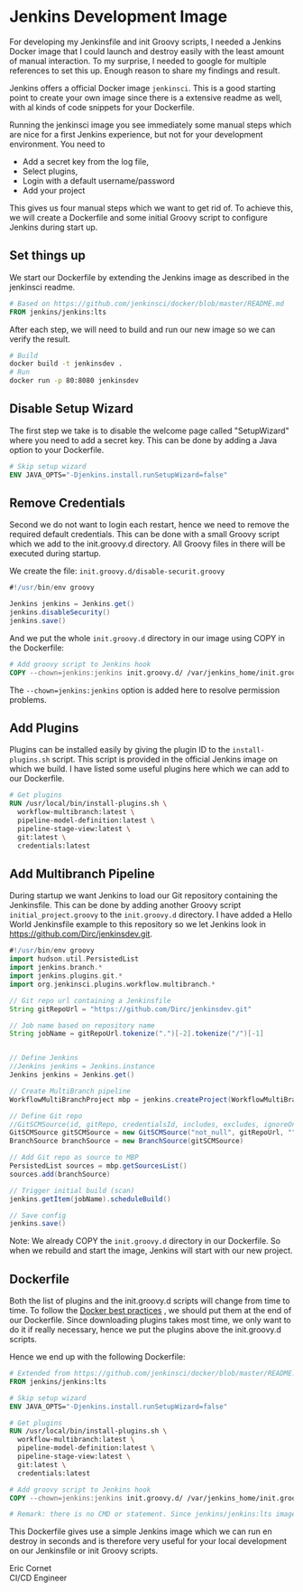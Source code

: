 
# Jenkins Development Image
For developing my Jenkinsfile and init Groovy scripts, 
I needed a Jenkins Docker image that I could launch and destroy easily with the least amount of manual interaction. 
To my surprise, I needed to google for multiple references to set this up. 
Enough reason to share my findings and result.

Jenkins offers a official Docker image `jenkinsci`. 
This is a good starting point to create your own image since there is a extensive readme as well, 
with al kinds of code snippets for your Dockerfile. 

Running the jenkinsci image you see immediately some manual steps which are nice for a first Jenkins experience, but not for your development environment. 
You need to
- Add a secret key from the log file, 
- Select plugins, 
- Login with a default username/password 
- Add your project

This gives us four manual steps which we want to get rid of. 
To achieve this, we will create a Dockerfile and some initial Groovy script to configure Jenkins during start up.

## Set things up
We start our Dockerfile by extending the Jenkins image as described in the jenkinsci readme.

```dockerfile
# Based on https://github.com/jenkinsci/docker/blob/master/README.md
FROM jenkins/jenkins:lts
```

After each step, we will need to build and run our new image so we can verify the result.

```bash
# Build
docker build -t jenkinsdev .
# Run 
docker run -p 80:8080 jenkinsdev
```


## Disable Setup Wizard
The first step we take is to disable the welcome page called "SetupWizard" where you need to add a secret key. 
This can be done by adding a Java option to your Dockerfile.

```dockerfile
# Skip setup wizard
ENV JAVA_OPTS="-Djenkins.install.runSetupWizard=false"
```

## Remove Credentials
Second we do not want to login each restart, hence we need to remove the required default credentials. 
This can be done with a small Groovy script which we add to the init.groovy.d directory. All Groovy files in there will be executed during startup.

We create the file: `init.groovy.d/disable-securit.groovy`

```groovy
#!/usr/bin/env groovy

Jenkins jenkins = Jenkins.get()
jenkins.disableSecurity()
jenkins.save()
```

And we put the whole `init.groovy.d` directory in our image using COPY in the Dockerfile:

```dockerfile
# Add groovy script to Jenkins hook
COPY --chown=jenkins:jenkins init.groovy.d/ /var/jenkins_home/init.groovy.d/
```

The `--chown=jenkins:jenkins` option is added here to resolve permission problems. 


## Add Plugins
Plugins can be installed easily by giving the plugin ID to the `install-plugins.sh` script. 
This script is provided in the official Jenkins image on which we build. 
I have listed some useful plugins here which we can add to our Dockerfile. 

```dockerfile
# Get plugins
RUN /usr/local/bin/install-plugins.sh \
  workflow-multibranch:latest \
  pipeline-model-definition:latest \
  pipeline-stage-view:latest \
  git:latest \
  credentials:latest 
```


## Add Multibranch Pipeline
During startup we want Jenkins to load our Git repository containing the Jenkinsfile.
This can be done by adding another Groovy script `initial_project.groovy` to the `init.groovy.d` directory. 
I have added a Hello World Jenkinsfile example to this repository so we let Jenkins look in https://github.com/Dirc/jenkinsdev.git.

```groovy
#!/usr/bin/env groovy
import hudson.util.PersistedList
import jenkins.branch.*
import jenkins.plugins.git.*
import org.jenkinsci.plugins.workflow.multibranch.*

// Git repo url containing a Jenkinsfile
String gitRepoUrl = "https://github.com/Dirc/jenkinsdev.git"

// Job name based on repository name
String jobName = gitRepoUrl.tokenize(".")[-2].tokenize("/")[-1]


// Define Jenkins
//Jenkins jenkins = Jenkins.instance
Jenkins jenkins = Jenkins.get()

// Create MultiBranch pipeline
WorkflowMultiBranchProject mbp = jenkins.createProject(WorkflowMultiBranchProject.class, jobName)

// Define Git repo
//GitSCMSource(id, gitRepo, credentialsId, includes, excludes, ignoreOnPushNotifications)
GitSCMSource gitSCMSource = new GitSCMSource("not_null", gitRepoUrl, "", "*", "", false)
BranchSource branchSource = new BranchSource(gitSCMSource)

// Add Git repo as source to MBP
PersistedList sources = mbp.getSourcesList()
sources.add(branchSource)

// Trigger initial build (scan)
jenkins.getItem(jobName).scheduleBuild()

// Save config
jenkins.save()
```

Note: We already COPY the `init.groovy.d` directory in our Dockerfile. 
So when we rebuild and start the image, Jenkins will start with our new project.


## Dockerfile
Both the list of plugins and the init.groovy.d scripts will change from time to time.
To follow the [Docker best practices](https://cinqict.github.io/post/christiaan/docker_file_best_practices/) , we should put them at the end of our Dockerfile.
Since downloading plugins takes most time, we only want to do it if really necessary, hence we put the plugins above the init.groovy.d scripts. 

Hence we end up with the following Dockerfile:

```dockerfile
# Extended from https://github.com/jenkinsci/docker/blob/master/README.md
FROM jenkins/jenkins:lts

# Skip setup wizard
ENV JAVA_OPTS="-Djenkins.install.runSetupWizard=false"

# Get plugins
RUN /usr/local/bin/install-plugins.sh \
  workflow-multibranch:latest \
  pipeline-model-definition:latest \
  pipeline-stage-view:latest \
  git:latest \
  credentials:latest

# Add groovy script to Jenkins hook
COPY --chown=jenkins:jenkins init.groovy.d/ /var/jenkins_home/init.groovy.d/

# Remark: there is no CMD or statement. Since jenkins/jenkins:lts image uses an ENTRYPOINT, this image will inherit that behavior.
```


This Dockerfile gives use a simple Jenkins image which we can run en destroy in seconds 
and is therefore very useful for your local development on our Jenkinsfile or init Groovy scripts.


Eric Cornet <br>
CI/CD Engineer 


